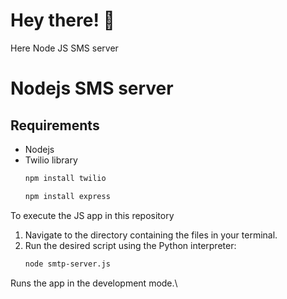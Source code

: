 # Hey there! 👋
Here Node JS SMS server

# Nodejs SMS server

 
## Requirements
*  Nodejs
*  Twilio library
    ```bash
    npm install twilio
    ```
    ```bash
    npm install express
    ```
To execute the JS app in this repository

1.  Navigate to the directory containing the files in your terminal.
2.  Run the desired script using the Python interpreter:
    ```bash
    node smtp-server.js
    ```
Runs the app in the development mode.\


    
    
